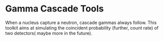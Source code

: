# Gamma Cascade Tools
When a nucleus capture a neutron, cascade gammas always follow. This toolkit aims at simulating the coincident probability (further, count rate) of two detectors( maybe more in the future). 

